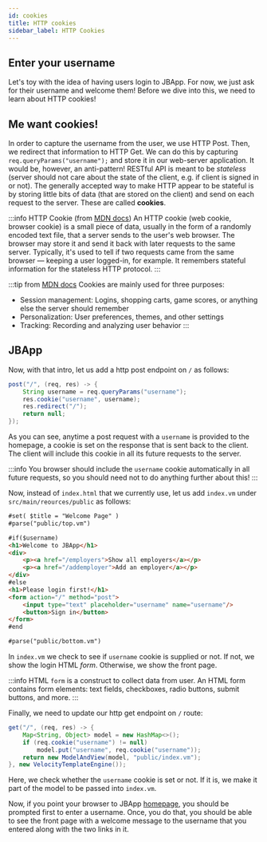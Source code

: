 ```yaml
---
id: cookies
title: HTTP cookies
sidebar_label: HTTP Cookies
---
```


## Enter your username

Let's toy with the idea of having users login to JBApp. For now, we just ask for their username and welcome them! Before we dive into this, we need to learn about HTTP cookies!

## Me want cookies!

In order to capture the username from the user, we use HTTP Post. Then, we redirect that information to HTTP Get. We can do this by capturing `req.queryParams("username");` and store it in our web-server application. It would be, however, an anti-pattern! RESTful API is meant to be _stateless_ (server should not care about the state of the client, e.g. if client is signed in or not). The generally accepted way to make HTTP appear to be stateful is by storing little bits of data (that are stored on the client) and send on each request to the server. These are called **cookies**. 

:::info HTTP Cookie (from [MDN docs](https://developer.mozilla.org/en-US/docs/Web/HTTP/Cookies))
An HTTP cookie (web cookie, browser cookie) is a small piece of data, usually in the form of a randomly encoded text file, that a server sends to the user's web browser. The browser may store it and send it back with later requests to the same server. Typically, it's used to tell if two requests came from the same browser — keeping a user logged-in, for example. It remembers stateful information for the stateless HTTP protocol.
:::

:::tip from [MDN docs](https://developer.mozilla.org/en-US/docs/Web/HTTP/Cookies)
Cookies are mainly used for three purposes:

* Session management: Logins, shopping carts, game scores, or anything else the server should remember
* Personalization: User preferences, themes, and other settings
* Tracking: Recording and analyzing user behavior
:::

## JBApp

Now, with that intro, let us add a http post endpoint on `/` as follows:

```java
post("/", (req, res) -> {
    String username = req.queryParams("username");
    res.cookie("username", username);
    res.redirect("/");
    return null;
});
```
As you can see, anytime a post request with a `username` is provided to the homepage, a cookie is set on the response that is sent back to the client. The client will include this cookie in all its future requests to the server.

:::info
You browser should include the `username` cookie automatically in all future requests, so you should need not to do anything further about this!
:::

Now, instead of `index.html` that we currently use, let us add `index.vm` under `src/main/reources/public` as follows:

```html
#set( $title = "Welcome Page" )
#parse("public/top.vm")

#if($username)
<h1>Welcome to JBApp</h1>
<div>
    <p><a href="/employers">Show all employers</a></p>
    <p><a href="/addemployer">Add an employer</a></p>
</div>
#else
<h1>Please login first!</h1>
<form action="/" method="post">
    <input type="text" placeholder="username" name="username"/>
    <button>Sign in</button>
</form>
#end

#parse("public/bottom.vm")
```

In `index.vm` we check to see if `username` cookie is supplied or not. If not, we show the login HTML _form_. Otherwise, we show the front page.

:::info
HTML `form` is a construct to collect data from user. An HTML form contains form elements: text fields, checkboxes, radio buttons, submit buttons, and more.
:::


Finally, we need to update our http get endpoint on `/` route:

```java
get("/", (req, res) -> {
    Map<String, Object> model = new HashMap<>();
    if (req.cookie("username") != null)
        model.put("username", req.cookie("username"));
    return new ModelAndView(model, "public/index.vm");
}, new VelocityTemplateEngine());
```

Here, we check whether the `username` cookie is set or not. If it is, we make it part of the model to be passed into `index.vm`.

Now, if you point your browser to JBApp [homepage](http://localhost:7000/), you should be prompted first to enter a username. Once, you do that, you should be able to see the front page with a welcome message to the username that you entered along with the two links in it.
